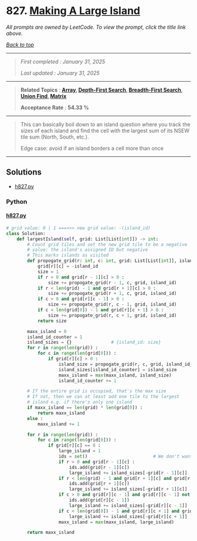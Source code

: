 # 827. [Making A Large Island](<https://leetcode.com/problems/making-a-large-island>)

*All prompts are owned by LeetCode. To view the prompt, click the title link above.*

*[Back to top](<../README.md>)*

------

> *First completed : January 31, 2025*
>
> *Last updated : January 31, 2025*

------

> **Related Topics** : **[Array](<by_topic/Array.md>), [Depth-First Search](<by_topic/Depth-First Search.md>), [Breadth-First Search](<by_topic/Breadth-First Search.md>), [Union Find](<by_topic/Union Find.md>), [Matrix](<by_topic/Matrix.md>)**
>
> **Acceptance Rate** : **54.33 %**

------

> This can basically boil down to an island question where you
> track the sizes of each island and find the cell with the largest sum
> of its NSEW tile sum (North, South, etc.).
> 
> Edge case: avoid if an island borders a cell more than once
> 

------

## Solutions

- [h827.py](<../my-submissions/h827.py>)
### Python
#### [h827.py](<../my-submissions/h827.py>)
```Python
# grid value: 0 | 1 ===>>> new grid value: -(island_id)
class Solution:
    def largestIsland(self, grid: List[List[int]]) -> int:
        # Count grid tiles and set the new grid tile to be a negative 
        # value: the island's assigned ID but negative
        # This marks islands as visited
        def propogate_grid(r: int, c: int, grid: List[List[int]], island_id: int) -> int :
            grid[r][c] = -island_id
            size = 1
            if r > 0 and grid[r - 1][c] > 0 :
                size += propogate_grid(r - 1, c, grid, island_id)
            if r < len(grid) - 1 and grid[r + 1][c] > 0 :
                size += propogate_grid(r + 1, c, grid, island_id)
            if c > 0 and grid[r][c - 1] > 0 :
                size += propogate_grid(r, c - 1, grid, island_id)
            if c < len(grid[0]) - 1 and grid[r][c + 1] > 0 :
                size += propogate_grid(r, c + 1, grid, island_id)
            return size

        maxx_island = 0
        island_id_counter = 1
        island_sizes = {}               # {island_id: size}
        for r in range(len(grid)) :
            for c in range(len(grid[0])) :
                if grid[r][c] > 0 :
                    island_size = propogate_grid(r, c, grid, island_id_counter)
                    island_sizes[island_id_counter] = island_size
                    maxx_island = max(maxx_island, island_size)
                    island_id_counter += 1

        # If the entire grid is occupied, that's the max size
        # If not, then we can at least add one tile to the largest
        # island e.g. if there's only one island
        if maxx_island == len(grid) * len(grid[0]) :
            return maxx_island
        else :
            maxx_island += 1

        for r in range(len(grid)) :
            for c in range(len(grid[0])) :
                if grid[r][c] == 0 :
                    large_island = 1
                    ids = set()                         # We don't want to add an island twice
                    if r > 0 and grid[r - 1][c] :
                        ids.add(grid[r - 1][c])
                        large_island += island_sizes[-grid[r - 1][c]]
                    if r < len(grid) - 1 and grid[r + 1][c] and grid[r + 1][c] not in ids :
                        ids.add(grid[r + 1][c])
                        large_island += island_sizes[-grid[r + 1][c]]
                    if c > 0 and grid[r][c - 1] and grid[r][c - 1] not in ids :
                        ids.add(grid[r][c - 1])
                        large_island += island_sizes[-grid[r][c - 1]]
                    if c < len(grid[0]) - 1 and grid[r][c + 1] and grid[r][c + 1] not in ids :
                        large_island += island_sizes[-grid[r][c + 1]]
                    maxx_island = max(maxx_island, large_island)

        return maxx_island
```

